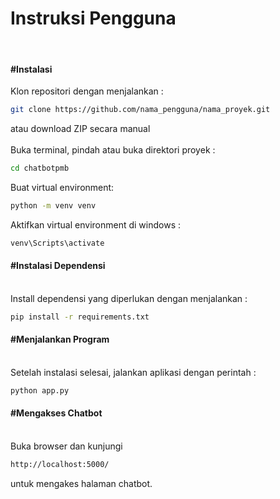 <h1>Instruksi Pengguna</h1><br>
<h4><b>#Instalasi</b></h4>
Klon repositori dengan menjalankan :

```bash
git clone https://github.com/nama_pengguna/nama_proyek.git
```
atau download ZIP secara manual<br><br>
Buka terminal, pindah atau buka direktori proyek :

```bash
cd chatbotpmb
```
Buat virtual environment:<br>

```bash
python -m venv venv
```
Aktifkan virtual environment di windows : 
```bash
venv\Scripts\activate
```
<h4><b>#Instalasi Dependensi</b></h4><br>
Install dependensi yang diperlukan dengan menjalankan :
  
```bash
pip install -r requirements.txt
```
<h4><b>#Menjalankan Program</b></h4><br>
Setelah instalasi selesai, jalankan aplikasi dengan perintah :

```bash
python app.py
```
<h4><b>#Mengakses Chatbot</b></h4><br>
Buka browser dan kunjungi

```bash
http://localhost:5000/
```
untuk mengakes halaman chatbot.
